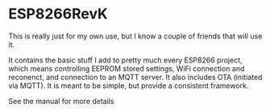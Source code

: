# ESP8266RevK
This is really just for my own use, but I know a couple of friends that will use it.

It contains the basic stuff I add to pretty much every ESP8266 project, which means controlling EEPROM stored settings, WiFi connection and reconenct, and connection to an MQTT server. It also includes OTA (initiated via MQTT). It is meant to be simple, but provide a consistent framework.

See the manual for more details
